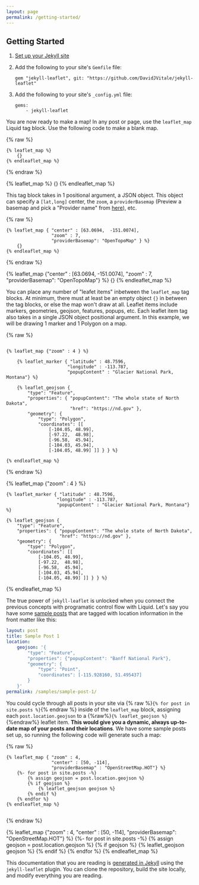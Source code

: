 ```yaml
---
layout: page
permalink: /getting-started/
---
```


## Getting Started

1. [Set up your Jekyll site](https://jekyllrb.com/docs/)
2. Add the following to your site's `Gemfile` file:

    ```
    gem "jekyll-leaflet", git: "https://github.com/DavidJVitale/jekyll-leaflet"
    ```

3. Add the following to your site's `_config.yml` file:

    ```
    gems:
        - jekyll-leaflet
    ``` 

You are now ready to make a map! In any post or page, use the `leaflet_map` Liquid tag block. Use the following code to make a blank map.

{% raw %}
```liquid
{% leaflet_map %}
    {}
{% endleaflet_map %}
```
{% endraw %}

{% leaflet_map %}
    {}
{% endleaflet_map %}

This tag block takes in 1 positional argument, a JSON object. This object can specify a `[lat,long]` center, the `zoom`, a `providerBasemap` (Preview a basemap and pick a "Provider name" from [here](http://leaflet-extras.github.io/leaflet-providers/preview/index.html)), etc.

{% raw %}
```liquid
{% leaflet_map { "center" : [63.0694,  -151.0074],
                 "zoom" : 7,
                 "providerBasemap": "OpenTopoMap" } %}
    {}
{% endleaflet_map %}
```
{% endraw %}

{% leaflet_map {"center" : [63.0694,  -151.0074],
                "zoom" : 7,
                "providerBasemap": "OpenTopoMap"} %}
    {}
{% endleaflet_map %}

You can place any number of "leafet items" inbetween the `leaflet_map` tag blocks. At minimum, there must at least be an empty object `{}` in between the tag blocks, or else the map won't draw at all. Leaflet items include markers, geometries, geojson, features, popups, etc. Each leaflet item tag also takes in a single JSON object positional argument. In this example, we will be drawing 1 marker and 1 Polygon on a map.

{% raw %}
```liquid

{% leaflet_map {"zoom" : 4 } %}

    {% leaflet_marker { "latitude" : 48.7596,
                       "longitude" : -113.787,
                       "popupContent" : "Glacier National Park, Montana"} %}

    {% leaflet_geojson {
        "type": "Feature",
        "properties": { "popupContent": "The whole state of North Dakota",
                        "href": "https://nd.gov" },
        "geometry": {
            "type": "Polygon",
            "coordinates": [[
                [-104.05, 48.99],
                [-97.22,  48.98],
                [-96.58,  45.94],
                [-104.03, 45.94],
                [-104.05, 48.99] ]] } } %}

{% endleaflet_map %}

```
{% endraw %}

{% leaflet_map {"zoom" : 4 } %}

    {% leaflet_marker { "latitude" : 48.7596,
                       "longitude" : -113.787,
                       "popupContent" : "Glacier National Park, Montana"} %}

    {% leaflet_geojson {
        "type": "Feature",
        "properties": { "popupContent": "The whole state of North Dakota",
                        "href": "https://nd.gov" },
        "geometry": {
            "type": "Polygon",
            "coordinates": [[
                [-104.05, 48.99],
                [-97.22,  48.98],
                [-96.58,  45.94],
                [-104.03, 45.94],
                [-104.05, 48.99] ]] } } %}

{% endleaflet_map %}

The true power of `jekyll-leaflet` is unlocked when you connect the previous concepts with programatic control flow with Liquid. Let's say you have some [sample posts]({{site.baseurl}}samples/sample-post-1/) that are tagged with location information in the front matter like this:

```yaml
layout: post
title: Sample Post 1
location:
    geojson: '{
        "type": "Feature",
        "properties": {"popupContent": "Banff National Park"},
        "geometry": {
            "type": "Point",
            "coordinates": [-115.928160, 51.495437]
        }
    }'
permalink: /samples/sample-post-1/
```

You could cycle through all posts in your site via {% raw %}`{% for post in site.posts %}`{% endraw %} inside of the `leaflet_map` block, assigning each `post.location.geojson` to a {%raw%}`{% leaflet_geojson %}`{%endraw%} leaflet item. __This would give you a dynamic, always up-to-date map of your posts and their locations__. We have some sample posts set up, so running the following code will generate such a map:

{% raw %}
```liquid
{% leaflet_map { "zoom" : 4,
                 "center" : [50, -114],
                 "providerBasemap" : "OpenStreetMap.HOT"} %}
    {%- for post in site.posts -%}
        {% assign geojson = post.location.geojson %}
        {% if geojson %}
            {% leaflet_geojson geojson %}
        {% endif %}
    {% endfor %}
{% endleaflet_map %}
        
```
{% endraw %}

{% leaflet_map {"zoom" : 4,
                "center" : [50, -114],
                "providerBasemap": "OpenStreetMap.HOT"} %}
    {%- for post in site.posts -%}
        {% assign geojson = post.location.geojson %}
        {% if geojson %}
            {% leaflet_geojson geojson %}
        {% endif %}
    {% endfor %}
{% endleaflet_map %}

This documentation that you are reading is [generated in Jekyll](https://github.com/DavidJVitale/jekyll-leaflet/tree/master/docs) using the `jekyll-leaflet` plugin. You can clone the repository, build the site locally, and modify everything you are reading.

